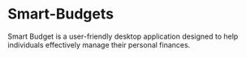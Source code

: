 # Smart-Budgets
Smart Budget is a user-friendly desktop application designed to help individuals effectively manage their personal finances.
